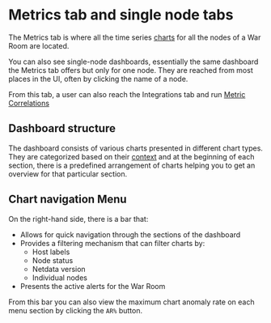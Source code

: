 # Metrics tab and single node tabs

The Metrics tab is where all the time series [charts](https://github.com/netdata/netdata/blob/master/docs/dashboards-and-charts/netdata-charts.md) for all the nodes of a War Room are located.

You can also see single-node dashboards, essentially the same dashboard the Metrics tab offers but only for one node. They are reached from most places in the UI, often by clicking the name of a node.

From this tab, a user can also reach the Integrations tab and run [Metric Correlations](https://github.com/netdata/netdata/blob/master/docs/metric-correlations.md)

## Dashboard structure

The dashboard consists of various charts presented in different chart types. They are categorized based on their [context](https://github.com/netdata/netdata/blob/master/docs/dashboards-and-charts/netdata-charts.md#contexts) and at the beginning of each section, there is a predefined arrangement of charts helping you to get an overview for that particular section.

## Chart navigation Menu

On the right-hand side, there is a bar that:

- Allows for quick navigation through the sections of the dashboard
- Provides a filtering mechanism that can filter charts by:
  - Host labels
  - Node status
  - Netdata version
  - Individual nodes
- Presents the active alerts for the War Room

From this bar you can also view the maximum chart anomaly rate on each menu section by clicking the `AR%` button.
